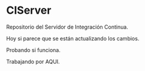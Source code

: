 CIServer
========

Repositorio del Servidor de Integración Continua.

Hoy si parece que se están actualizando los cambios.

Probando si funciona.

Trabajando por AQUI.
